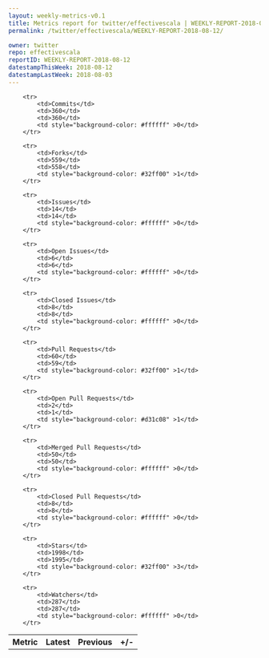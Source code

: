 ```yaml
---
layout: weekly-metrics-v0.1
title: Metrics report for twitter/effectivescala | WEEKLY-REPORT-2018-08-12
permalink: /twitter/effectivescala/WEEKLY-REPORT-2018-08-12/

owner: twitter
repo: effectivescala
reportID: WEEKLY-REPORT-2018-08-12
datestampThisWeek: 2018-08-12
datestampLastWeek: 2018-08-03
---
```




<table style="width: 100%;">
    <tr>
        <th>Metric</th>
        <th>Latest</th>
        <th>Previous</th>
        <th>+/-</th>
    </tr>

        <tr>
            <td>Commits</td>
            <td>360</td>
            <td>360</td>
            <td style="background-color: #ffffff" >0</td>
        </tr>
        
        <tr>
            <td>Forks</td>
            <td>559</td>
            <td>558</td>
            <td style="background-color: #32ff00" >1</td>
        </tr>
        
        <tr>
            <td>Issues</td>
            <td>14</td>
            <td>14</td>
            <td style="background-color: #ffffff" >0</td>
        </tr>
        
        <tr>
            <td>Open Issues</td>
            <td>6</td>
            <td>6</td>
            <td style="background-color: #ffffff" >0</td>
        </tr>
        
        <tr>
            <td>Closed Issues</td>
            <td>8</td>
            <td>8</td>
            <td style="background-color: #ffffff" >0</td>
        </tr>
        
        <tr>
            <td>Pull Requests</td>
            <td>60</td>
            <td>59</td>
            <td style="background-color: #32ff00" >1</td>
        </tr>
        
        <tr>
            <td>Open Pull Requests</td>
            <td>2</td>
            <td>1</td>
            <td style="background-color: #d31c08" >1</td>
        </tr>
        
        <tr>
            <td>Merged Pull Requests</td>
            <td>50</td>
            <td>50</td>
            <td style="background-color: #ffffff" >0</td>
        </tr>
        
        <tr>
            <td>Closed Pull Requests</td>
            <td>8</td>
            <td>8</td>
            <td style="background-color: #ffffff" >0</td>
        </tr>
        
        <tr>
            <td>Stars</td>
            <td>1998</td>
            <td>1995</td>
            <td style="background-color: #32ff00" >3</td>
        </tr>
        
        <tr>
            <td>Watchers</td>
            <td>287</td>
            <td>287</td>
            <td style="background-color: #ffffff" >0</td>
        </tr>
        
</table>
